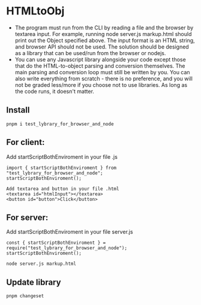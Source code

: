 # HTMLtoObj

- The program must run from the CLI by reading a file and the browser by textarea input.
  For example, running node server.js markup.html should print out the Object
  specified above. The input format is an HTML string, and browser API should not be
  used. The solution should be designed as a library that can be used/run from the
  browser or nodejs.
- You can use any Javascript library alongside your code except those that do the
  HTML-to-object parsing and conversion themselves. The main parsing and conversion
  loop must still be written by you. You can also write everything from scratch - there is no preference, and you will not be graded less/more if you choose not to use libraries. As long as the code runs, it doesn't matter.

## Install

```pnpm i test_lybrary_for_browser_and_node```

## For client:

Add startScriptBothEnviroment in your file .js
```
import { startScriptBothEnviroment } from "test_lybrary_for_browser_and_node";
startScriptBothEnviroment();

Add textarea and button in your file .html
<textarea id="htmlInput"></textarea>
<button id="button">Click</button>
```

## For server:
Add startScriptBothEnviroment in your file server.js
```
const { startScriptBothEnviroment } = require("test_lybrary_for_browser_and_node");
startScriptBothEnviroment();
```

```
node server.js markup.html
```

## Update library

```pnpm changeset```
